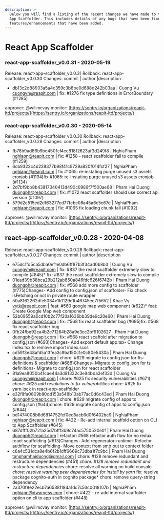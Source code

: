 ```yaml
---
description: >-
  Below you will find a listing of the recent changes we have made to the React
  App Scaffolder. This includes details of any bugs that have been fixed or
  features/enhancements that have been added.
---
```


# React App Scaffolder

### react-app-scaffolder\_v0.0.31 - 2020-05-19

Release: react-app-scaffolder\_v0.0.31 Rollback: react-app-scaffolder\_v0.0.30 Changes: commit \| author \|description

* db13c2d88903a5a4c359c3b8be0d688d242b03aa \| Cuong Vu [cuongvh@reapit.com](mailto:cuongvh@reapit.com) \| fix: \#1276 fix type definitions in ErrorBoundary \(\#1285\)

approver: @willmcvay monitor: [https://sentry.io/organizations/reapit-ltd/projects/](https://sentry.io/organizations/reapit-ltd/projects/)

### react-app-scaffolder\_v0.0.30 - 2020-05-14

Release: react-app-scaffolder\_v0.0.30 Rollback: react-app-scaffolder\_v0.0.28 Changes: commit \| author \|description

* fb78b9ad86b9bc4501cf4cc818f2623af3d249f8 \| NghiaPham [nghiapn@reapit.com](mailto:nghiapn@reapit.com) \| fix: \#1258 - react scaffolder fail to compile \(\#1259\)
* 6cb9322c4d238377b98f41c9729a820f014fcf27 \| NghiaPham [nghiapn@reapit.com](mailto:nghiapn@reapit.com) \| fix \#1065: re-instating purge unused s3 assets cronjob \(\#1134\)fix \#1065: re-instating purge unused s3 assets cronjob \(\#1134\)
* 2d7bf9bb8b43817340413d490c0986f7f500ae68 \| Pham Hai Duong [duongph@reapit.com](mailto:duongph@reapit.com) \| fix: \#1072 react scaffolder should use correct api version \(\#1097\)
* 579d2c515ed2df63277cd77fcbc08a45a6c5c67e \| NghiaPham [nghiapn@reapit.com](mailto:nghiapn@reapit.com) \| fix: \#1065 fix loading chunk fail \(\#1092\)

approver: @willmcvay monitor: [https://sentry.io/organizations/reapit-ltd/projects/](https://sentry.io/organizations/reapit-ltd/projects/)

## react-app-scaffolder\_v0.0.28 - 2020-04-08

Release: react-app-scaffolder\_v0.0.28 Rollback: react-app-scaffolder\_v0.0.27 Changes: commit \| author \|description

* e75dc1fd5ca5dba0ef1e0db6ff87b3f34ad0b8b0 \| Cuong Vu [cuongvh@reapit.com](mailto:cuongvh@reapit.com) \| fix: \#837 the react scaffolder extremely slow to compile \(\#845\)\* fix: \#837 the react scaffolder extremely slow to compile
* 01ead39b38bca29b212ab850a846fdc626f6742b \| Pham Hai Duong [duongph@reapit.com](mailto:duongph@reapit.com) \| fix: \#568 add more config to scaffolder \(\#775\)Changes- Add config to config.json of scaffolder- Fix check isFetching or not in private route wrapper
* 50a8162262dfe5034e1b1129e1b46745ee7f5652 \| Khac Vy [vytk@reapit.com](mailto:vytk@reapit.com) \| feat: \#560 google map web component \(\#622\)\* feat: Create Google Map web component
* 52b09559a0cd10b2c77f20a1636bb39de9c20e60 \| Pham Hai Duong [duongph@reapit.com](mailto:duongph@reapit.com) \| fix: \#568 fix react scaffolder bug \(\#695\)fix: \#568 fix react scaffolder bug
* 0fb24fbe92ca4b2c71264b28a9e3cc2bf9102627 \| Pham Hai Duong [duongph@reapit.com](mailto:duongph@reapit.com) \| fix: \#568 react scaffold after migration to config.json \(\#693\)Changes- Add export default app.tsx- Change index.tsx to remove import index.scss
* cd59f3e48afd5a13fea3c9ba150c1e0c80e5430a \| Pham Hai Duong [duongph@reapit.com](mailto:duongph@reapit.com) \| chore: \#629 migrate to config.json for fts-definitions & scaffolder \(\#688\)Changes- Migrate to config.json for ts definitions- Migrate to config.json for react scaffolder
* 81a9ea8050b41cae44a3d91332c3e94bda3ef33d \| Cuong Vu [cuongvh@reapit.com](mailto:cuongvh@reapit.com) \| chore: \#625 fix security vulnerabilities \(\#671\) _chore: \#625 add resolutions to fix vulnerabilities_ chore: \#625 fix yarn.lock in react-app-scaffolder
* e32f8fa0809b80dd153a548b13ab77ac0d6c43ed \| Pham Hai Duong [duongph@reapit.com](mailto:duongph@reapit.com) \| chore: \#629 migrate config of apps to config.json \(\#644\)chore: \#629 migrate config of apps to config.json \(\#644\)
* bd1474008b6d6814752fcf0ed5acb6d0f6402bc9 \| NghiaPham [nghiapn@reapit.com](mailto:nghiapn@reapit.com) \| fix: \#422 - Re-add internal scaffold option on CLI to App Scaffolder \(\#645\)
* 687dfff02b721a25d7bfff3b9c74ac5750520e0f \| Pham Hai Duong [duongph@reapit.com](mailto:duongph@reapit.com) \| refactor: \#568 refactor auth flow for no redux react scaffolding \(\#613\)Changes- Add regenerator-runtime- Refactor authflow for scaffolding- Move context from smb out to context folder
* c6a4c531dca8e4b6f2b1dff6669c73dba1f7c9bc \| Pham Hai Duong [tanphamhaiduong@gmail.com](mailto:tanphamhaiduong@gmail.com) \| chore: \#128 remove redundant and restructure dependencies \(\#451\) _chore: \#128 remove redundant and restructure dependencies_ chore: resolve all warning on build console _chore: resolve warning peer dependencies for install by yarn_ fix: resolve package cognito-auth in cognito package\* chore: remove query-string dependency
* 2a370f8e22ecb7a6538f184a1dc7c50c0018107b \| NghiaPham [nghiapn@dwarvesv.com](mailto:nghiapn@dwarvesv.com) \| chore: \#422 - re-add internal scaffolder option on cli to app scaffolder \(\#448\)

approver: @willmcvay monitor: [https://sentry.io/organizations/reapit-ltd/projects/](https://sentry.io/organizations/reapit-ltd/projects/)


